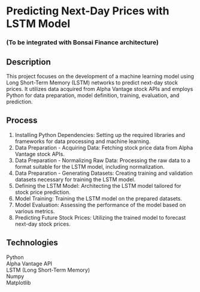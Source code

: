 # Predicting Next-Day Prices with LSTM Model

### (To be integrated with Bonsai Finance architecture)

## Description
This project focuses on the development of a machine learning model using Long Short-Term Memory (LSTM) networks to predict next-day stock prices. It utilizes data acquired from Alpha Vantage stock APIs and employs Python for data preparation, model definition, training, evaluation, and prediction.

## Process
1. Installing Python Dependencies: Setting up the required libraries and frameworks for data processing and machine learning.
2. Data Preparation - Acquiring Data: Fetching stock price data from Alpha Vantage stock APIs.
3. Data Preparation - Normalizing Raw Data: Processing the raw data to a format suitable for the LSTM model, including normalization.
4. Data Preparation - Generating Datasets: Creating training and validation datasets necessary for training the LSTM model.
5. Defining the LSTM Model: Architecting the LSTM model tailored for stock price prediction.
6. Model Training: Training the LSTM model on the prepared datasets.
7. Model Evaluation: Assessing the performance of the model based on various metrics.
8. Predicting Future Stock Prices: Utilizing the trained model to forecast next-day stock prices.

## Technologies
Python
<br>
Alpha Vantage API
<br>
LSTM (Long Short-Term Memory)
<br>
Numpy
<br>
Matplotlib
